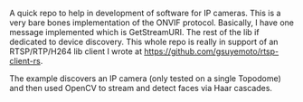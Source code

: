 A quick repo to help in development of software for IP cameras. This is a very bare bones implementation of the ONVIF protocol. Basically, I have one message implemented which is GetStreamURI. The rest of the lib if dedicated to device discovery. This whole repo is really in support of an RTSP/RTP/H264 lib client I wrote at https://github.com/gsuyemoto/rtsp-client-rs.

The example discovers an IP camera (only tested on a single Topodome) and then used OpenCV to stream and detect faces via Haar cascades.
